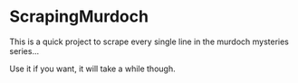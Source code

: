 # ScrapingMurdoch

This is a quick project to scrape every single line in the murdoch mysteries series...

Use it if you want, it will take a while though.